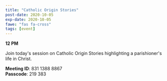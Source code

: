 ```yaml
---
title: "Catholic Origin Stories"
post-date: 2020-10-05
exp-date: 2020-10-05
fawe: "fas fa-cross"
tags: [event]
---
```

**12 PM**

Join today's session on Catholic Origin Stories highlighting a parishioner's life in Christ.

<p class="text-danger"><b>Meeting ID</b>: 831 1388 8867
<br>
<b>Passcode</b>: 219 383
</p>
